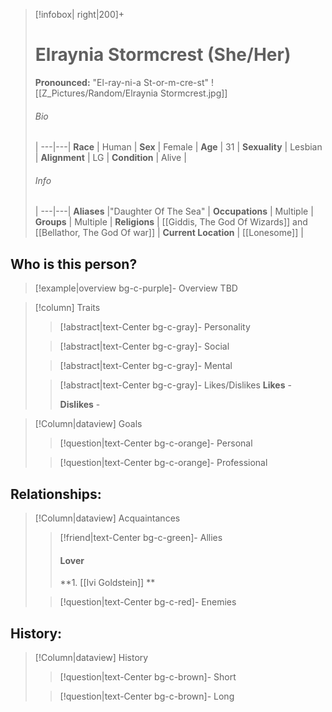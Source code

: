 > [!infobox| right|200]+
> # Elraynia Stormcrest (She/Her)
> **Pronounced:**  "El-ray-ni-a St-or-m-cre-st"
> ![[Z_Pictures/Random/Elraynia Stormcrest.jpg]]
> ###### Bio
>  |
> ---|---|
> **Race** | Human |
> **Sex** | Female |
> **Age** | 31 |
> **Sexuality** | Lesbian |
> **Alignment** | LG |
> **Condition** | Alive |
> ###### Info
>  |
> ---|---|
> **Aliases** |"Daughter Of The Sea" |
> **Occupations** | Multiple |
> **Groups** | Multiple |
> **Religions** | [[Giddis, The God Of Wizards]] and [[Bellathor, The God Of war]]  |
> **Current Location** | [[Lonesome]] |

## Who is this person?
> [!example|overview bg-c-purple]- Overview 
> TBD


> [!column] Traits
>> [!abstract|text-Center bg-c-gray]- Personality
>>  
>
>
>> [!abstract|text-Center bg-c-gray]- Social
>> 
>
>
>> [!abstract|text-Center bg-c-gray]- Mental
>> 
>
>
>> [!abstract|text-Center bg-c-gray]- Likes/Dislikes
>> **Likes** - 
>>  
>> **Dislikes** - 


> [!Column|dataview] Goals
>> [!question|text-Center bg-c-orange]- Personal
>>  
>
>
>> [!question|text-Center bg-c-orange]- Professional
>>  
>


## Relationships:

> [!Column|dataview] Acquaintances
>> [!friend|text-Center bg-c-green]- Allies
>>   #### Lover
>>   **1. [[Ivi Goldstein]] **
>
>
>> [!question|text-Center bg-c-red]- Enemies
>>   
>

## History:
> [!Column|dataview] History
>> [!question|text-Center bg-c-brown]- Short
>>   
>
>
>> [!question|text-Center bg-c-brown]- Long
>>   

